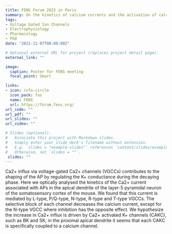 ```yaml
---
title: FENS Forum 2022 in Paris
summary: On the kinetics of calcium currents and the activation of calcium-activated potassium channels in layer-5 pyramidal neuron dendrites
tags:
- Voltage Gated Ion Channels
- Electrophysiology
- Pharmacology
- PhD
date: "2021-11-07T00:00:00Z"

# Optional external URL for project (replaces project detail page).
external_link: ""

image:
  caption: Poster for FENS meeting
  focal_point: Smart

links:
- icon: info-circle
  icon_pack: fas
  name: FENS
  url: https://forum.fens.org/
url_code: ""
url_pdf: ""
url_slides: ""
url_video: ""

# Slides (optional).
#   Associate this project with Markdown slides.
#   Simply enter your slide deck's filename without extension.
#   E.g. `slides = "example-slides"` references `content/slides/example-slides.md`.
#   Otherwise, set `slides = ""`.
 slides: ""
---
```

Ca2+ influx via voltage-gated Ca2+ channels (VGCCs) contributes to the shaping of the AP by regulating the K+ conductance during the decaying phase. Here we optically analysed the kinetics of the Ca2+ current associated with APs in the apical dendrite of the layer-5 pyramidal neuron of the somatosensory cortex of the mouse. We found that this current is mediated by L-type, P/Q-type, N-type, R-type and T-type VGCCs. The selective block of each channel decreases the calcium current, except for the N-type VGCC where inhibition has the opposite effect. We hypothesize the increase in Ca2+ influx is driven by Ca2+ activated K+ channels (CAKC), such as BK and SK; in the proximal apical dendrite it seems that each CAKC is specifically coupled to a calcium channel. 
